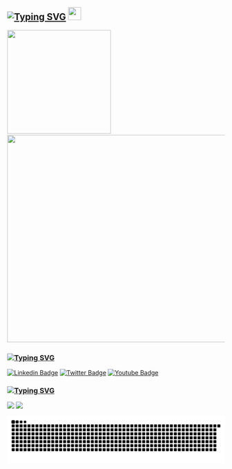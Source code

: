 ## [![Typing SVG](https://readme-typing-svg.demolab.com?font=SF+Pro&weight=900&size=24&duration=2000&pause=4000&color=DDDDDD&vCenter=true&width=210&height=24&lines=Hi+there%2C+I'm+Sploters)](https://git.io/typing-svg) <img src="https://camo.githubusercontent.com/e8e7b06ecf583bc040eb60e44eb5b8e0ecc5421320a92929ce21522dbc34c891/68747470733a2f2f6d656469612e67697068792e636f6d2f6d656469612f6876524a434c467a6361737252346961377a2f67697068792e676966" width="30" height="30">

<img src="https://user-images.githubusercontent.com/41197858/223389484-70f4962e-136d-4e23-8c2d-80f5beeb4c02.gif" width="240" height="240"> <img src="https://user-images.githubusercontent.com/41197858/223089099-e913e5bc-2852-4933-9adf-501e109bfe77.gif" width="1200" height="480">

### [![Typing SVG](https://readme-typing-svg.demolab.com?font=SF+Pro&weight=900&size=24&duration=1500&pause=4000&color=DDDDDD&vCenter=true&repeat=false&width=100&height=24&lines=Socials)](https://git.io/typing-svg)

<!--[![Github Badge](https://img.shields.io/badge/-Github-000?style=flat-square&logo=Github&logoColor=white&link=https://github.com/fagnerpsantos)](https://github.com/#) -->
[![Linkedin Badge](https://img.shields.io/badge/-LinkedIn-blue?style=flat-square&logo=Linkedin&logoColor=white&link=https://www.linkedin.com/in/fagnerpsantos/)](https://www.linkedin.com/in/#/)
[![Twitter Badge](https://img.shields.io/badge/-Twitter-1ca0f1?style=flat-square&labelColor=1ca0f1&logo=twitter&logoColor=white&link=https://twitter.com/fagnerpsantos)](https://twitter.com/#)
[![Youtube Badge](https://img.shields.io/badge/-YouTube-ff0000?style=flat-square&labelColor=ff0000&logo=youtube&logoColor=white&link=https://www.youtube.com/user/TreinaWeb)](https://www.youtube.com/user/#)


### [![Typing SVG](https://readme-typing-svg.demolab.com?font=SF+Pro&weight=900&size=24&duration=1500&pause=1000&color=DDDDDD&vCenter=true&repeat=false&width=100&height=24&lines=About+Me)](https://git.io/typing-svg)

<!--
**Sploters/Sploters** is a ✨ _special_ ✨ repository because its `README.md` (this file) appears on your GitHub profile.

Here are some ideas to get you started:

- 🔭 I’m currently working on ...
- 🌱 I’m currently learning ...
- 👯 I’m looking to collaborate on ...
- 🤔 I’m looking for help with ...
- 💬 Ask me about ...
- 📫 How to reach me: ...
- 😄 Pronouns: ...
- ⚡ Fun fact: ...
-->

<div>
  <img height="190em" src="https://github-readme-stats.vercel.app/api/top-langs/?username=sploters&layout=compact&theme=midnight-purple&hide=&langs_count=8"/>
  <img height="190em" src="https://github-readme-stats.vercel.app/api?username=sploters&theme=midnight-purple&show_icons=true&include_all_commits"/>
</div>

![Snake animation](https://github.com/sploters/sploters/blob/output/github-contribution-grid-snake.svg)
